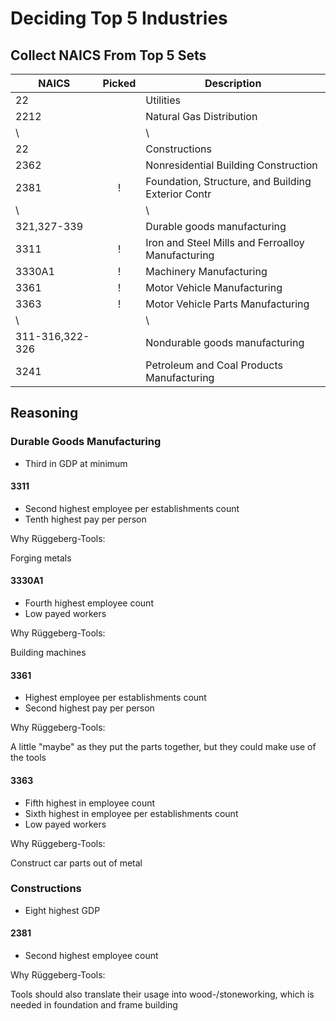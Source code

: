 # Deciding Top 5 Industries

## Collect NAICS From Top 5 Sets

| NAICS           | Picked | Description                                        |
| --------------- | :----: | -------------------------------------------------- |
| 22              |        | Utilities                                          |
| 2212            |        | Natural Gas Distribution                           |
| \               |        | \                                                  |
| 22              |        | Constructions                                      |
| 2362            |        | Nonresidential Building Construction               |
| 2381            |   !    | Foundation, Structure, and Building Exterior Contr |
| \               |        | \                                                  |
| 321,327-339     |        | Durable goods manufacturing                        |
| 3311            |   !    | Iron and Steel Mills and Ferroalloy Manufacturing  |
| 3330A1          |   !    | Machinery Manufacturing                            |
| 3361            |   !    | Motor Vehicle Manufacturing                        |
| 3363            |   !    | Motor Vehicle Parts Manufacturing                  |
| \               |        | \                                                  |
| 311-316,322-326 |        | Nondurable goods manufacturing                     |
| 3241            |        | Petroleum and Coal Products Manufacturing          |

## Reasoning

### Durable Goods Manufacturing

- Third in GDP at minimum

#### 3311

- Second highest employee per establishments count
- Tenth highest pay per person

Why Rüggeberg-Tools:

Forging metals

#### 3330A1

- Fourth highest employee count
- Low payed workers

Why Rüggeberg-Tools:

Building machines

#### 3361

- Highest employee per establishments count
- Second highest pay per person

Why Rüggeberg-Tools:

A little "maybe" as they put the parts together, but they could make use of
the tools

#### 3363

- Fifth highest in employee count
- Sixth highest in employee per establishments count
- Low payed workers

Why Rüggeberg-Tools:

Construct car parts out of metal

### Constructions

- Eight highest GDP

#### 2381

- Second highest employee count

Why Rüggeberg-Tools:

Tools should also translate their usage into wood-/stoneworking, which is
needed in foundation and frame building

